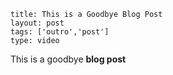 ```
title: This is a Goodbye Blog Post
layout: post
tags: ['outro','post']
type: video
```

This is a goodbye **blog post**
